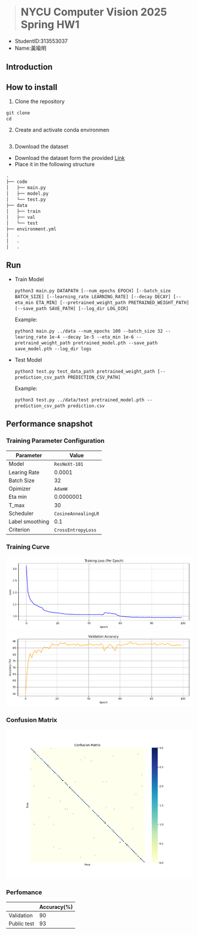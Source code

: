 > # NYCU Computer Vision 2025 Spring HW1
- StudentID:313553037
- Name:黃瑜明
## Introduction
## How to install
1. Clone the repository
```
git clone
cd 
```
2. Create and activate conda environmen
```
```
3. Download the dataset
- Download the dataset form the provided [Link](https://drive.google.com/file/d/1fx4Z6xl5b6r4UFkBrn5l0oPEIagZxQ5u/view)
- Place it in the following structure
```
.
├── code
│   ├── main.py
│   ├── model.py
│   └── test.py
├── data
│   ├── train
│   ├── val
│   └── test
├── environment.yml
│   .
│   .
│   .
```
## Run
- Train Model
    ```
    python3 main.py DATAPATH [--num_epochs EPOCH] [--batch_size BATCH_SIZE] [--learning_rate LEARNING_RATE] [--decay DECAY] [--eta_min ETA_MIN] [--pretrained_weight_path PRETRAINED_WEIGHT_PATH] [--save_path SAVE_PATH] [--log_dir LOG_DIR]
    ```
    Example:
    ```
    python3 main.py ../data --num_epochs 100 --batch_size 32 --learing_rate 1e-4 --decay 1e-5 --eta_min 1e-6 --pretraind_weight_path pretrained_model.pth --save_path save_model.pth --log_dir logs
    ```
- Test Model
    ```
    python3 test.py test_data_path pretrained_weight_path [--prediction_csv_path PREDICTION_CSV_PATH]
    ```
    Example:
    ```
    python3 test.py ../data/test pretrained_model.pth --prediction_csv_path prediction.csv
    ```

## Performance snapshot
### Training Parameter Configuration
|Parameter|Value|
|---------|-----|
|Model|`ResNeXt-101`|
|Learing Rate|0.0001|
|Batch Size|32|
|Opimizer|`AdamW`|
|Eta min|0.0000001|
|T_max|30|
|Scheduler|`CosineAnnealingLR`|
|Label smoothing|0.1|
|Criterion|`CrossEntropyLoss`|
### Training Curve
![Image](image/training_loss_epoch.png)
![Image](image/validation_accuracy.png)
### Confusion Matrix
![Image](image/confusion.png)
### Perfomance
||Accuracy(%)|
|----------|--|
|Validation|90|
|Public test|93|